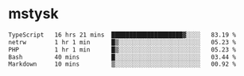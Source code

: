 # mstysk

<!--START_SECTION:waka-->

```txt
TypeScript   16 hrs 21 mins  ████████████████████▓░░░░   83.19 %
netrw        1 hr 1 min      █▒░░░░░░░░░░░░░░░░░░░░░░░   05.23 %
PHP          1 hr 1 min      █▒░░░░░░░░░░░░░░░░░░░░░░░   05.23 %
Bash         40 mins         █░░░░░░░░░░░░░░░░░░░░░░░░   03.44 %
Markdown     10 mins         ▒░░░░░░░░░░░░░░░░░░░░░░░░   00.92 %
```

<!--END_SECTION:waka-->
